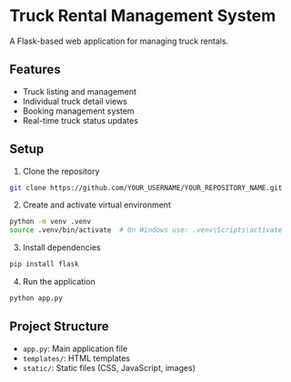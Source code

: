 # Truck Rental Management System

A Flask-based web application for managing truck rentals.

## Features
- Truck listing and management
- Individual truck detail views
- Booking management system
- Real-time truck status updates

## Setup
1. Clone the repository
```bash
git clone https://github.com/YOUR_USERNAME/YOUR_REPOSITORY_NAME.git
```

2. Create and activate virtual environment
```bash
python -m venv .venv
source .venv/bin/activate  # On Windows use: .venv\Scripts\activate
```

3. Install dependencies
```bash
pip install flask
```

4. Run the application
```bash
python app.py
```

## Project Structure
- `app.py`: Main application file
- `templates/`: HTML templates
- `static/`: Static files (CSS, JavaScript, images)